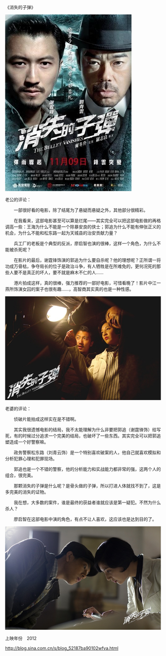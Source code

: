 《消失的子弹》

			
![](./img/001vda4xzy70FKDe3Gwd8&690.jpg)


老公的评论：

　　一部很好看的电影，除了结尾为了悬疑而悬疑之外，其他部分很精彩。


　　在我看来，这部电影甚至可以算是烂尾——其实完全可以把这部电影做的再格调高一些：王海为什么不能是一个除暴安良的侠士；郭追为什么不能有伸张正义的机会，为什么不能和松东路一起为天城县的治安贡献力量？

　　兵工厂的老板是个典型的反派，廖启智也演的很棒，这样一个角色，为什么不能被杀死呢？


　　在影片的最后，谢霆锋饰演的郭追为什么要自杀呢？他的理想呢？正所谓一将功成万骨枯，争夺局长的位子是政治斗争，有人牺牲是在所难免的，更何况死的那些人要不是真正的坏人，要不就是麻木不仁的人……


　　港片拍成这样，真的很棒，强力推荐的一部好电影，可惜看晚了！影片中江一燕所饰演女囚的案子也很有趣……，高智商其实真的也是一种性感。

![](./img/001vda4xzy70FKGjrFU1a&690.jpg)


老婆的评论：

　　侦破片能拍成这样实在是不错啊。


　　其实我很遗憾电影的结局，我不太能理解为什么非要把郭追（谢霆锋饰）给写死，有的时候过分追求一个完美的结局，也破坏了一些东西。其实完全可以把郭追塑造成一个好警察嘛。

　　政务警察松东路（刘青云饰）是一个特别喜欢破案的人，他自己就喜欢模拟和分析犯罪心理和犯罪现场。

　　郭追也是一个不错的警察，他的分析能力和实战能力都非常的强，这两个人的组合，很完美。

　　那颗消失的子弹是什么呢？是骨头做的子弹，所以打进人体就找不到了，这是多完美的消失的证物。

　　我在想，大多数的案件，谁是最终的获益者谁就应该是第一疑犯。不然为什么杀人？

　　廖启智在这部电影中演的角色，有点不让人喜欢，这应该也是达到目的了。

![](./img/001vda4xzy70FKH8Si62a&690.jpg)


上映年份　2012
							
		
http://blog.sina.com.cn/s/blog_52187ba90102wfva.html
